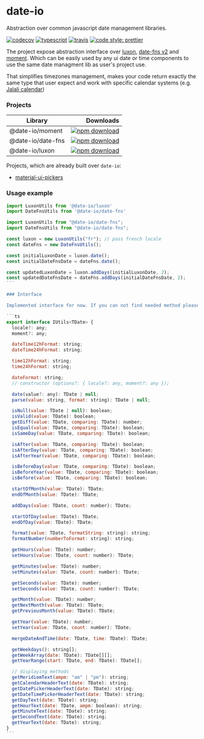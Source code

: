 # date-io

Abstraction over common javascript date management libraries.

[![codecov](https://codecov.io/gh/dmtrKovalenko/date-io/branch/master/graph/badge.svg)](https://codecov.io/gh/dmtrKovalenko/date-io)
[![typescript](https://img.shields.io/badge/typescript-first-blue.svg)](https://github.com/dmtrKovalenko/date-io)
[![travis](https://travis-ci.org/dmtrKovalenko/material-ui-pickers.svg?branch=develop)](https://codecov.io/gh/dmtrKovalenko/date-io)
[![code style: prettier](https://img.shields.io/badge/code_style-prettier-ff69b4.svg?style=flat-square)](https://github.com/prettier/prettier)

The project expose abstraction interface over [luxon](https://moment.github.io/luxon/), [date-fns v2](https://github.com/date-fns/date-fns) and [moment](https://momentjs.com/).
Which can be easily used by any ui date or time components to use the same date managment lib as user's project use.

That simplifies timezones management, makes your code return exactly the same type that user expect and work with specific calendar systems (e.g. [Jalali calendar](https://en.wikipedia.org/wiki/Jalali_calendar))

### Projects

| Library           |                                                                                                               Downloads |
| ----------------- | ----------------------------------------------------------------------------------------------------------------------: |
| @date-io/moment   |     [![npm download](https://img.shields.io/npm/dm/@date-io/moment.svg)](https://www.npmjs.org/package/@date-io/moment) |
| @date-io/date-fns | [![npm download](https://img.shields.io/npm/dm/@date-io/date-fns.svg)](https://www.npmjs.org/package/@date-io/date-fns) |
| @date-io/luxon    |       [![npm download](https://img.shields.io/npm/dm/@date-io/luxon.svg)](https://www.npmjs.org/package/@date-io/luxon) |

Projects, which are already built over `date-io`:

- [material-ui-pickers](https://github.com/dmtrKovalenko/material-ui-pickers)

### Usage example

````js
import LuxonUtils from '@date-io/luxon'
import DateFnsUtils from '@date-io/date-fns'

import LuxonUtils from "@date-io/date-fns";
import DateFnsUtils from "@date-io/date-fns";

const luxon = new LuxonUtils("fr"); // pass french locale
const dateFns = new DateFnsUtils();

const initialLuxonDate = luxon.date();
const initialDateFnsDate = dateFns.date();

const updatedLuxonDate = luxon.addDays(initialLuxonDate, 2);
const updatedDateFnsDate = dateFns.addDays(initialDateFnsDate, 2);
```

### Interface

Implemented interface for now. If you can not find needed method please let us know and we will add it!

```ts
export interface IUtils<TDate> {
  locale?: any;
  moment?: any;

  dateTime12hFormat: string;
  dateTime24hFormat: string;

  time12hFormat: string;
  time24hFormat: string;

  dateFormat: string;
  // constructor (options?: { locale?: any, moment?: any });

  date(value?: any): TDate | null;
  parse(value: string, format: string): TDate | null;

  isNull(value: TDate | null): boolean;
  isValid(value: TDate): boolean;
  getDiff(value: TDate, comparing: TDate): number;
  isEqual(value: TDate, comparing: TDate): boolean;
  isSameDay(value: TDate, comparing: TDate): boolean;

  isAfter(value: TDate, comparing: TDate): boolean;
  isAfterDay(value: TDate, comparing: TDate): boolean;
  isAfterYear(value: TDate, comparing: TDate): boolean;

  isBeforeDay(value: TDate, comparing: TDate): boolean;
  isBeforeYear(value: TDate, comparing: TDate): boolean;
  isBefore(value: TDate, comparing: TDate): boolean;

  startOfMonth(value: TDate): TDate;
  endOfMonth(value: TDate): TDate;

  addDays(value: TDate, count: number): TDate;

  startOfDay(value: TDate): TDate;
  endOfDay(value: TDate): TDate;

  format(value: TDate, formatString: string): string;
  formatNumber(numberToFormat: string): string;

  getHours(value: TDate): number;
  setHours(value: TDate, count: number): TDate;

  getMinutes(value: TDate): number;
  setMinutes(value: TDate, count: number): TDate;

  getSeconds(value: TDate): number;
  setSeconds(value: TDate, count: number): TDate;

  getMonth(value: TDate): number;
  getNextMonth(value: TDate): TDate;
  getPreviousMonth(value: TDate): TDate;

  getYear(value: TDate): number;
  setYear(value: TDate, count: number): TDate;

  mergeDateAndTime(date: TDate, time: TDate): TDate;

  getWeekdays(): string[];
  getWeekArray(date: TDate): TDate[][];
  getYearRange(start: TDate, end: TDate): TDate[];

  // displaying methods
  getMeridiemText(ampm: "am" | "pm"): string;
  getCalendarHeaderText(date: TDate): string;
  getDatePickerHeaderText(date: TDate): string;
  getDateTimePickerHeaderText(date: TDate): string;
  getDayText(date: TDate): string;
  getHourText(date: TDate, ampm: boolean): string;
  getMinuteText(date: TDate): string;
  getSecondText(date: TDate): string;
  getYearText(date: TDate): string;
}
```
